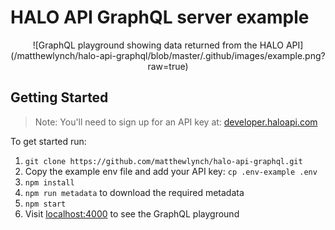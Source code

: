 # HALO API GraphQL server example

<p align="center">
   ![GraphQL playground showing data returned from the HALO API](/matthewlynch/halo-api-graphql/blob/master/.github/images/example.png?raw=true) 
</p>

## Getting Started

> Note: You'll need to sign up for an API key at: [developer.haloapi.com](https://developer.haloapi.com/)

To get started run:

1. `git clone https://github.com/matthewlynch/halo-api-graphql.git`
2. Copy the example env file and add your API key: `cp .env-example .env`
3. `npm install`
4. `npm run metadata` to download the required metadata
3. `npm start`
4. Visit [localhost:4000](http://localhost:4000/) to see the GraphQL playground
